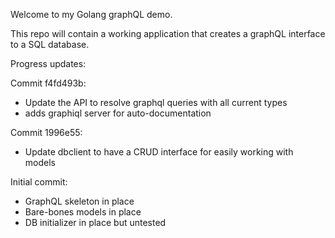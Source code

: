 Welcome to my Golang graphQL demo.

This repo will contain a working application that creates a graphQL interface to a SQL database.

Progress updates:

Commit f4fd493b:
- Update the API to resolve graphql queries with all current types
- adds graphiql server for auto-documentation

Commit 1996e55:
- Update dbclient to have a CRUD interface for easily working with models

Initial commit:
- GraphQL skeleton in place
- Bare-bones models in place
- DB initializer in place but untested